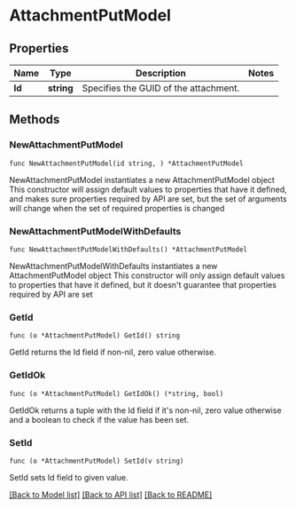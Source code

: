# AttachmentPutModel

## Properties

Name | Type | Description | Notes
------------ | ------------- | ------------- | -------------
**Id** | **string** | Specifies the GUID of the attachment. | 

## Methods

### NewAttachmentPutModel

`func NewAttachmentPutModel(id string, ) *AttachmentPutModel`

NewAttachmentPutModel instantiates a new AttachmentPutModel object
This constructor will assign default values to properties that have it defined,
and makes sure properties required by API are set, but the set of arguments
will change when the set of required properties is changed

### NewAttachmentPutModelWithDefaults

`func NewAttachmentPutModelWithDefaults() *AttachmentPutModel`

NewAttachmentPutModelWithDefaults instantiates a new AttachmentPutModel object
This constructor will only assign default values to properties that have it defined,
but it doesn't guarantee that properties required by API are set

### GetId

`func (o *AttachmentPutModel) GetId() string`

GetId returns the Id field if non-nil, zero value otherwise.

### GetIdOk

`func (o *AttachmentPutModel) GetIdOk() (*string, bool)`

GetIdOk returns a tuple with the Id field if it's non-nil, zero value otherwise
and a boolean to check if the value has been set.

### SetId

`func (o *AttachmentPutModel) SetId(v string)`

SetId sets Id field to given value.



[[Back to Model list]](../README.md#documentation-for-models) [[Back to API list]](../README.md#documentation-for-api-endpoints) [[Back to README]](../README.md)


